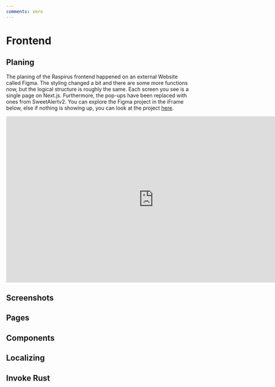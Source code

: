 ```yaml
---
comments: vero
---
```


# Frontend

## Planing
The planing of the Raspirus frontend happened on an external Website called Figma. The styling changed a bit and there are some more functions now, but the logical structure is roughly the same. Each screen you see is a single page on Next.js. Furthermore, the pop-ups have been replaced with ones from SweetAlertv2. You can explore the Figma project in the iFrame below, else if nothing is showing up, you can look at the project [here](https://www.figma.com/file/pkgpwieNbhYiOi4Gz6Uyt6/Raspirus).
<iframe title="The original Raspirus project on Figma" style="border: 1px solid rgba(0, 0, 0, 0.1);" width="800" height="450" src="https://www.figma.com/embed?embed_host=share&url=https%3A%2F%2Fwww.figma.com%2Ffile%2FpkgpwieNbhYiOi4Gz6Uyt6%2FRaspirus%3Fnode-id%3D0%253A1%26t%3DGr4YG3Ynv24YVlz2-1" allowfullscreen></iframe>

## Screenshots

## Pages

## Components

## Localizing

## Invoke Rust